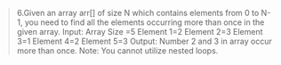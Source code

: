 > 6.Given an array arr[] of size N which contains elements from 0 to N-1, you need to find all the
elements occurring more than once in the given array.
Input:
Array Size =5
> Element 1=2
Element 2=3
Element 3=1
Element 4=2
Element 5=3
Output:
Number 2 and 3 in array occur more than once.
Note: You cannot utilize nested loops.
